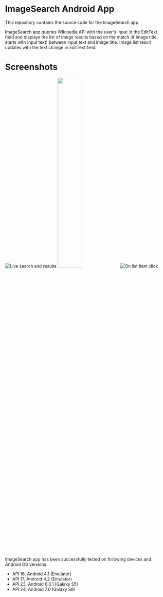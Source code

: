 # ImageSearch Android App

This repository contains the source code for the ImageSearch app.

ImageSearch app queries Wikipedia API with the user's input in the EditText field and displays the list of image results based on the match (if image title starts with input text) between input text and image title. Image list result updates with the text change in EditText field.

# Screenshots

![Live search and results](http://i.imgur.com/BkwrQFP.png)
<img src="http://i.imgur.com/BkwrQFP.png" width="40%">
![On list item click](http://i.imgur.com/3D6mmA2.png)

ImageSearch app has been successfully tested on following devices and Android OS versions:
- API 16, Android 4.1 (Emulator)
- API 17, Android 4.2 (Emulator)
- API 23, Android 6.0.1 (Galaxy S5)
- API 24, Android 7.0 (Galaxy S8)
